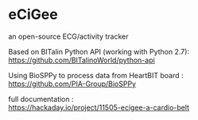 # eCiGee
an open-source ECG/activity tracker  
  
Based on BITalin Python API (working with Python 2.7):  
https://github.com/BITalinoWorld/python-api  
  
Using BioSPPy to process data from HeartBIT board :  
https://github.com/PIA-Group/BioSPPy  
  
full documentation :  
https://hackaday.io/project/11505-ecigee-a-cardio-belt   
